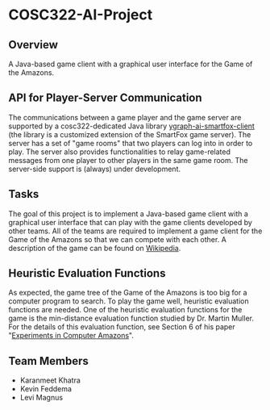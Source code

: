 # COSC322-AI-Project
## Overview
 A Java-based game client with a graphical user interface for the Game of the Amazons.
## API for Player-Server Communication
The communications between a game player and the game server are supported by a cosc322-dedicated Java library [ygraph-ai-smartfox-client](https://people.ok.ubc.ca/yongg/teaching/cosc322/project-and-assignments/cosc322-game-client-api/) (the library is a customized extension of the SmartFox game server).
The server has a set of "game rooms" that two players can log into in order to play. The server also provides functionalities to relay game-related messages from one player to other players in the same game room. The server-side support is (always) under development.
## Tasks
The goal of this project is to implement a Java-based game client with a graphical user interface that can play with the game clients developed by other teams.
All of the teams are required to implement a game client for the Game of the Amazons so that we can compete with each other. A description of the game can be found on [Wikipedia](https://en.wikipedia.org/wiki/Game_of_the_Amazons).
## Heuristic Evaluation Functions
As expected, the game tree of the Game of the Amazons is too big for a computer program to search. To play the game well, heuristic evaluation functions are needed. One of the heuristic evaluation functions for the game is the min-distance evaluation function studied by Dr. Martin Muller. For the details of this evaluation function, see Section 6 of his paper "[Experiments in Computer Amazons](http://library.msri.org/books/Book42/files/muller.pdf)".
## Team Members
* Karanmeet Khatra
* Kevin Feddema
* Levi Magnus
